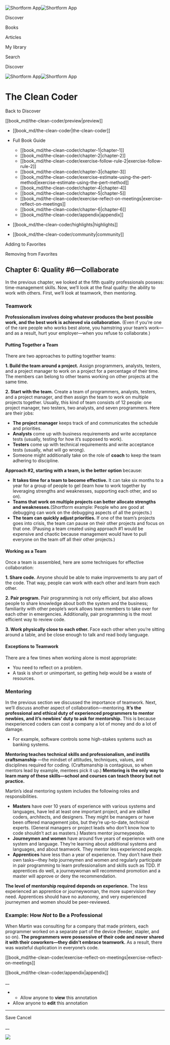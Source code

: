 ![Shortform App](/img/logo.36a2399e.svg)![Shortform App](/img/logo-dark.70c1b072.svg)

Discover

Books

Articles

My library

Search

Discover

![Shortform App](/img/logo.36a2399e.svg)![Shortform App](/img/logo-dark.70c1b072.svg)

# The Clean Coder

Back to Discover

[[book_md/the-clean-coder/preview|preview]]

  * [[book_md/the-clean-coder|the-clean-coder]]
  * Full Book Guide

    * [[book_md/the-clean-coder/chapter-1|chapter-1]]
    * [[book_md/the-clean-coder/chapter-2|chapter-2]]
    * [[book_md/the-clean-coder/exercise-follow-rule-2|exercise-follow-rule-2]]
    * [[book_md/the-clean-coder/chapter-3|chapter-3]]
    * [[book_md/the-clean-coder/exercise-estimate-using-the-pert-method|exercise-estimate-using-the-pert-method]]
    * [[book_md/the-clean-coder/chapter-4|chapter-4]]
    * [[book_md/the-clean-coder/chapter-5|chapter-5]]
    * [[book_md/the-clean-coder/exercise-reflect-on-meetings|exercise-reflect-on-meetings]]
    * [[book_md/the-clean-coder/chapter-6|chapter-6]]
    * [[book_md/the-clean-coder/appendix|appendix]]
  * [[book_md/the-clean-coder/highlights|highlights]]
  * [[book_md/the-clean-coder/community|community]]



Adding to Favorites 

Removing from Favorites 

## Chapter 6: Quality #6—Collaborate

In the previous chapter, we looked at the fifth quality professionals possess: time-management skills. Now, we’ll look at the final quality: the ability to work with others. First, we’ll look at teamwork, then mentoring.

### Teamwork

**Professionalism involves doing whatever produces the best possible work, and the best work is achieved via collaboration.** (Even if you’re one of the rare people who works best alone, you hamstring your team’s work—and as a result, hurt your employer—when you refuse to collaborate.)

#### Putting Together a Team

There are two approaches to putting together teams:

**1\. Build the team around a project.** Assign programmers, analysts, testers, and a project manager to work on a project for a percentage of their time. The members can belong to other teams working on other projects at the same time.

**2\. Start with the team.** Create a team of programmers, analysts, testers, and a project manager, and then assign the team to work on multiple projects together. Usually, this kind of team consists of 12 people: one project manager, two testers, two analysts, and seven programmers. Here are their jobs:

  * **The project manager** keeps track of and communicates the schedule and priorities.
  * **Analysts** come up with business requirements and write acceptance tests (usually, testing for how it’s supposed to work).
  * **Testers** come up with technical requirements and write acceptance tests (usually, what will go wrong).
  * Someone might additionally take on the role of **coach** to keep the team adhering to discipline.



**Approach #2, starting with a team, is the better option** because:

  * **It takes time for a team to become effective.** It can take six months to a year for a group of people to gel (learn how to work together by leveraging strengths and weaknesses, supporting each other, and so on). 
  * **Teams that work on multiple projects can better allocate strengths and weaknesses.**(Shortform example: People who are good at debugging can work on the debugging aspects of all the projects.)
  * **The team can quickly adjust priorities.** If one of the team’s projects goes into crisis, the team can pause on their other projects and focus on that one. (Pausing a team created using approach #1 would be expensive and chaotic because management would have to pull everyone on the team off all their other projects.) 



#### Working as a Team

Once a team is assembled, here are some techniques for effective collaboration:

**1\. Share code.** Anyone should be able to make improvements to any part of the code. That way, people can work with each other and learn from each other.

**2\. Pair program.** Pair programming is not only efficient, but also allows people to share knowledge about both the system and the business; familiarity with other people’s work allows team members to take over for each other in emergencies. Additionally, pair programming is the most efficient way to review code.

**3\. Work physically close to each other.** Face each other when you’re sitting around a table, and be close enough to talk and read body language.

#### Exceptions to Teamwork

There are a few times when working alone is most appropriate:

  * You need to reflect on a problem.
  * A task is short or unimportant, so getting help would be a waste of resources.



### Mentoring

In the previous section we discussed the importance of teamwork. Next, we’ll discuss another aspect of collaboration—mentoring. **It’s the professional and ethical duty of experienced programmers to mentor newbies, and it’s newbies’ duty to ask for mentorship.** This is because inexperienced coders can cost a company a lot of money and do a lot of damage.

  * For example, software controls some high-stakes systems such as banking systems.



**Mentoring teaches technical skills and professionalism, and instills craftsmanship** —the mindset of attitudes, techniques, values, and disciplines required for coding. (Craftsmanship is contagious, so when mentors lead by example, mentees pick it up.) **Mentoring is the only way to learn many of these skills—school and courses can teach theory but not practice.**

Martin’s ideal mentoring system includes the following roles and responsibilities.

  * **Masters** have over 10 years of experience with various systems and languages, have led at least one important project, and are skilled coders, architects, and designers. They might be managers or have been offered management jobs, but they’re up-to-date, _technical_ experts. (General managers or project leads who don’t know how to code shouldn’t act as masters.) Masters mentor journeypeople.
  * **Journeymen and women** have around five years of experience with one system and language. They’re learning about additional systems and languages, and about teamwork. They mentor less experienced people.
  * **Apprentices** have less than a year of experience. They don’t have their own tasks—they help journeymen and women and regularly participate in pair programming to learn professionalism and skills such as TDD. If apprentices do well, a journeywoman will recommend promotion and a master will approve or deny the recommendation.



**The level of mentorship required depends on experience.** The less experienced an apprentice or journeywoman, the more supervision they need. Apprentices should have no autonomy, and very experienced journeymen and women should be peer-reviewed.

### Example: How _Not_ to Be a Professional

When Martin was consulting for a company that made printers, each programmer worked on a separate part of the device (feeder, stapler, and so on). **The programmers were possessive of their code and never shared it with their coworkers—they didn’t embrace teamwork.** As a result, there was wasteful duplication in everyone’s code.

[[book_md/the-clean-coder/exercise-reflect-on-meetings|exercise-reflect-on-meetings]]

[[book_md/the-clean-coder/appendix|appendix]]

__

  *   * Allow anyone to **view** this annotation
  * Allow anyone to **edit** this annotation



* * *

Save Cancel

__




![](https://bat.bing.com/action/0?ti=56018282&Ver=2&mid=a5854abe-7c85-4229-a01e-837a2dde99d0&sid=1711133063fa11eebdec89a8b8ae3bbc&vid=171147a063fa11eea7440fcfeb230d96&vids=0&msclkid=N&pi=0&lg=en-US&sw=800&sh=600&sc=24&nwd=1&tl=Shortform%20%7C%20The%20Clean%20Coder&p=https%3A%2F%2Fwww.shortform.com%2Fapp%2Fbook%2Fthe-clean-coder%2Fchapter-6&r=&lt=382&evt=pageLoad&sv=1&rn=891383)
